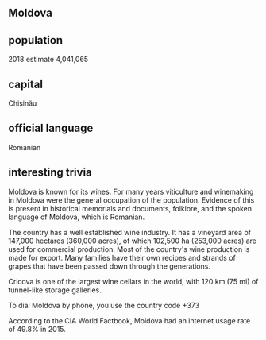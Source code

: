 ## Moldova
##  population
2018 estimate 	4,041,065

##  capital
Chișinău
 
##  official language
Romanian

##  interesting trivia
Moldova is known for its wines. For many years viticulture and winemaking in Moldova were the general occupation of the population. Evidence of this is present in historical memorials and documents, folklore, and the spoken language of Moldova, which is Romanian.

The country has a well established wine industry. It has a vineyard area of 147,000 hectares (360,000 acres), of which 102,500 ha (253,000 acres) are used for commercial production. Most of the country's wine production is made for export. Many families have their own recipes and strands of grapes that have been passed down through the generations.

Cricova is one of the largest wine cellars in the world, with 120 km (75 mi) of tunnel-like storage galleries.

To dial Moldova by phone, you use the country code +373

According to the CIA World Factbook, Moldova had an internet usage rate of 49.8% in 2015.


